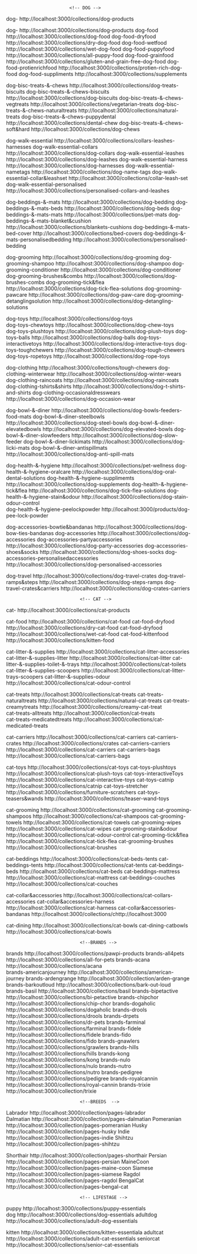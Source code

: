 <!-- documnet for routes for specific product  -->
                            <!-- DOG -->
dog-                                                    http://localhost:3000/collections/dog-products

<!-- DOG FOOD -->
dog-                                                    http://localhost:3000/collections/dog-products
dog-food                                                http://localhost:3000/collections/dog-food
dog-food-dryfood                                        http://localhost:3000/collections/dry-dog-food
dog-food-wetfood                                        http://localhost:3000/collections/wet-dog-food
dog-food-puppyfood                                      http://localhost:3000/collections/all-puppy-food
dog-food-grainfood                                      http://localhost:3000/collections/gluten-and-grain-free-dog-food
dog-food-protienrichfood                                http://localhost:3000/collections/protien-rich-dog-food
dog-food-suppliments                                    http://localhost:3000/collections/supplements

<!-- Bisc Treats & Chews -->
dog-bisc-treats-&-chews                                 http://localhost:3000/collections/dog-treats-biscuits
dog-bisc-treats-&-chews-biscuits                        http://localhost:3000/collections/dog-biscuits
dog-bisc-treats-&-chews-vegtreats                       http://localhost:3000/collections/vegetarian-treats
dog-bisc-treats-&-chews-naturaltreats                   http://localhost:3000/collections/natural-treats
dog-bisc-treats-&-chews-puppydental                     http://localhost:3000/collections/dental-chew
dog-bisc-treats-&-chews-soft&hard                       http://localhost:3000/collections/dog-chews

<!-- walk Essentials -->
dog-walk-essential                                      http://localhost:3000/collections/collars-leashes-harnesses
dog-walk-essential-collars                              http://localhost:3000/collections/dog-collars
dog-walk-essential-leashes                              http://localhost:3000/collections/dog-leashes
dog-walk-essential-harness                              http://localhost:3000/collections/dog-harnesses
dog-walk-essential-nametags                             http://localhost:3000/collections/dog-name-tags
dog-walk-essential-collar&leashset                      http://localhost:3000/collections/collar-leash-set
dog-walk-essential-personalised                         http://localhost:3000/collections/personalised-collars-and-leashes

<!-- Beddings & Mats -->
dog-beddings-&-mats                                     http://localhost:3000/collections/dog-bedding
dog-beddings-&-mats-beds                                http://localhost:3000/collections/dog-beds
dog-beddings-&-mats-mats                                http://localhost:3000/collections/pet-mats
dog-beddings-&-mats-blanket&cushion                     http://localhost:3000/collections/blankets-cushions
dog-beddings-&-mats-bed-cover                           http://localhost:3000/collections/bed-covers
dog-beddings-&-mats-personalisedbedding                 http://localhost:3000/collections/personalised-bedding

<!-- Grooming -->
dog-grooming                                            http://localhost:3000/collections/dog-grooming
dog-grooming-shampoo                                    http://localhost:3000/collections/dog-shampoo
dog-grooming-conditioner                                http://localhost:3000/collections/dog-conditioner
dog-grooming-brushes&combs                              http://localhost:3000/collections/dog-brushes-combs
dog-grooming-tick&flea                                  http://localhost:3000/collections/dog-tick-flea-solutions
dog-grooming-pawcare                                    http://localhost:3000/collections/dog-paw-care
dog-grooming-detanglingsolution             http://localhost:3000/collections/dog-detangling-solutions                                    

<!-- Toys -->
dog-toys                                                http://localhost:3000/collections/dog-toys    
dog-toys-chewtoys                                       http://localhost:3000/collections/dog-chew-toys    
dog-toys-plushtoys                                      http://localhost:3000/collections/dog-plush-toys
dog-toys-balls                                          http://localhost:3000/collections/dog-balls
dog-toys-interactivetoys                                http://localhost:3000/collections/dog-interactive-toys
dog-toys-toughchewers                                   http://localhost:3000/collections/dog-tough-chewers
dog-toys-ropetoys                                       http://localhost:3000/collections/dog-rope-toys

<!-- Clothing -->
dog-clothing                                            http://localhost:3000/collections/tough-chewers
dog-clothing-winterwear                                 http://localhost:3000/collections/dog-winter-wears
dog-clothing-raincoats                                  http://localhost:3000/collections/dog-raincoats
dog-clothing-tshirts&shirts                             http://localhost:3000/collections/dog-t-shirts-and-shirts
dog-clothing-occasionaldresswears                       http://localhost:3000/collections/dog-occasion-wear

<!-- Bowls and Diner -->
dog-bowl-&-diner                                        http://localhost:3000/collections/dog-bowls-feeders-food-mats
dog-bowl-&-diner-steelbowls                             http://localhost:3000/collections/dog-steel-bowls
dog-bowl-&-diner-elevatedbowls                          http://localhost:3000/collections/dog-elevated-bowls
dog-bowl-&-diner-slowfeeders                            http://localhost:3000/collections/dog-slow-feeder
dog-bowl-&-diner-lickimats                              http://localhost:3000/collections/dog-licki-mats
dog-bowl-&-diner-antispillmats                          http://localhost:3000/collections/dog-anti-spill-mats

<!-- Health and Hygiene -->
dog-health-&-hygiene                                    http://localhost:3000/collections/pet-wellness
dog-health-&-hygiene-oralcare                           http://localhost:3000/collections/dog-oral-dental-solutions
dog-health-&-hygiene-supplimemts                        http://localhost:3000/collections/dog-supplements
dog-health-&-hygiene-tick&flea                          http://localhost:3000/collections/dog-tick-flea-solutions
dog-health-&-hygiene-stain&odour                        http://localhost:3000/collections/dog-stain-odour-control    
dog-health-&-hygiene-peelockpowder                      http://localhost:3000/products/dog-pee-lock-powder

<!-- Accessories -->
dog-accessories-bowtie&bandanas                         http://localhost:3000/collections/dog-bow-ties-bandanas
dog-accessories                                         http://localhost:3000/collections/dog-accessories
dog-accessories-partyaccessories                        http://localhost:3000/collections/dog-party-accessories
dog-accessories-shoes&socks                             http://localhost:3000/collections/dog-shoes-socks
dog-accessories-personalisedaccessories                 http://localhost:3000/collections/dog-personalised-accessories

<!-- Travel -->
dog-travel                                              http://localhost:3000/collections/dog-travel-crates
dog-travel-ramps&steps                                  http://localhost:3000/collections/dog-steps-ramps
dog-travel-crates&carriers                              http://localhost:3000/collections/dog-crates-carriers


                                <!-- CAT -->

cat-                                                    http://localhost:3000/collections/cat-products

<!-- Cat Food -->

cat-food                                                http://localhost:3000/collections/cat-food
cat-food-dryfood                                        http://localhost:3000/collections/dry-cat-food
cat-food-dryfood                                        http://localhost:3000/collections/wet-cat-food
cat-food-kittenfood                                     http://localhost:3000/collections/kitten-food      

<!-- Liitter & Supplies -->
cat-litter-&-supplies                                   http://localhost:3000/collections/cat-litter-accessories
cat-litter-&-supplies-litter                            http://localhost:3000/collections/cat-litter
cat-litter-&-supplies-toilet-&-trays                    http://localhost:3000/collections/cat-toilets
cat-litter-&-supplies-scoopers                          http://localhost:3000/collections/cat-litter-trays-scoopers
cat-litter-&-supplies-odour                             http://localhost:3000/collections/cat-odour-control

<!-- Treats -->
cat-treats                                             http://localhost:3000/collections/cat-treats
cat-treats-naturaltreats                               http://localhost:3000/collections/natural-cat-treats
cat-treats-creamytreats                                http://localhost:3000/collections/creamy-cat-treat      
cat-treats-alltreats                                   http://localhost:3000/collection/cat-treats                                        
cat-treats-medicatedtreats                             http://localhost:3000/collections/cat-medicated-treats

<!-- Carriers -->
cat-carriers                                            http://localhost:3000/collections/cat-carriers
cat-carriers-crates                                     http://localhost:3000/collections/crates
cat-carriers-carriers                                   http://localhost:3000/collections/cat-carriers
cat-carriers-bags                                       http://localhost:3000/collections/cat-carriers-bags

<!-- Toys -->
cat-toys                                                http://localhost:3000/collections/cat-toys
cat-toys-plushtoys                                      http://localhost:3000/collections/cat-plush-toys
cat-toys-interactiveToys                                http://localhost:3000/collections/cat-interactive-toys
cat-toys-catnip                                         http://localhost:3000/collections/catnip
cat-toys-stretcher                                      http://localhost:3000/collections/furniture-scratchers
cat-toys-teasers&wands                                  http://localhost:3000/collections/teaser-wand-toys

<!-- Grooming -->
cat-grooming                                            http://localhost:3000/collections/cat-grooming
cat-grooming-shampoos                                   http://localhost:3000/collections/cat-shampoos
cat-grooming-towels                                     http://localhost:3000/collections/cat-towels
cat-grooming-wipes                                      http://localhost:3000/collections/cat-wipes
cat-grooming-stain&odour                                http://localhost:3000/collections/cat-odour-control
cat-grooming-tick&flea                                  http://localhost:3000/collections/cat-tick-flea
cat-grooming-brushes                                    http://localhost:3000/collections/cat-brushes

<!-- Beddings -->
cat-beddings                                            http://localhost:3000/collections/cat-beds-tents
cat-beddings-tents                                      http://localhost:3000/collections/cat-tents
cat-beddings-beds                                       http://localhost:3000/collections/cat-beds
cat-beddings-mattress                                   http://localhost:3000/collections/cat-mattress
cat-beddings-couches                                    http://localhost:3000/collections/cat-couches

<!-- Collar Accessories -->
cat-collar&accessories                                  http://localhost:3000/collections/cat-collars-accessories
cat-collar&accessories-harness                          http://localhost:3000/collections/cat-harness
cat-collar&accessories-bandanas                         http://localhost:3000/collections/chttp://localhost:3000
<!-- Dining -->
cat-dining                                              http://localhost:3000/collections/cat-bowls
cat-dining-catbowls                                     http://localhost:3000/collections/cat-bowls       

                                
                                <!--BRANDS -->
brands                                                  http://localhost:3000/collections/pawpi-products
brands-all4pets                                         http://localhost:3000/collections/all-for-pets
brands-acana                                            http://localhost:3000/collections/acana                
brands-americanjourney                                  http://localhost:3000/collections/american-journey
brands-ardengrange                                      http://localhost:3000/collection/arden-grange
brands-barkoutloud                                      http://localhost:3000/collections/bark-out-loud
brands-basil                                            http://localhost:3000/collections/basil
brands-bipetactive                                      http://localhost:3000/collections/bi-petactive
brands-chipchor                                         http://localhost:3000/collections/chip-chor
brands-dogaholic                                        http://localhost:3000/collections/dogaholic
brands-drools                                           http://localhost:3000/collections/drools
brands-drpets                                           http://localhost:3000/collections/dr-pets
brands-farminal                                         http://localhost:3000/collections/farminal
brands-fidele                                           http://localhost:3000/collections/fidele
brands-fido                                             http://localhost:3000/collections/fido
brands-gnawlers                                         http://localhost:3000/collections/grawlers
brands-hills                                            http://localhost:3000/collections/hills
brands-kong                                             http://localhost:3000/collections/kong
brands-nulo                                             http://localhost:3000/collections/nulo
brands-nutro                                            http://localhost:3000/collections/nutro
brands-pedigree                                         http://localhost:3000/collections/pedigree
brands-royalcannin                                      http://localhost:3000/collections/royal-cannin
brands-trixie                                           http://localhost:3000/collection/trixie

                                <!--BREEDS  -->
<!-- Dogs Breed -->

Labrador                                                http://localhost:3000/collection/pages-labrador           
Dalmatian                                               http://localhost:3000/collection/pages-dalmatian
Pomeranian                                              http://localhost:3000/collection/pages-pomeranian
Husky                                                   http://localhost:3000/collection/pages-husky
Indie                                                   http://localhost:3000/collection/pages-indie
Shihtzu                                                 http://localhost:3000/collection/pages-shihtzu

<!-- Cats Breed -->
Shorthair                                               http://localhost:3000/collection/pages-shorthair
Persian                                                 http://localhost:3000/collection/pages-persian
MaineCoon                                               http://localhost:3000/collection/pages-maine-coon
Siamese                                                 http://localhost:3000/collection/pages-siamese
Ragdol                                                  http://localhost:3000/collection/pages-ragdol
BengalCat                                               http://localhost:3000/collection/pages-bengal-cat

                                <!-- LIFESTAGE -->
<!-- dogs -->
puppy                                                   http://localhost:3000/collections/puppy-essentials    
dog                                                     http://localhost:3000/collections/dog-essentials
adultdog                                                http://localhost:3000/collections/adult-dog-essentials

<!-- cats -->

kitten                                                  http://localhost:3000/collections/kitten-essentiala
adultcat                                                http://localhost:3000/collections/adult-cat-essentials
seniorcat                                               http://localhost:3000/collections/senior-cat-essentials